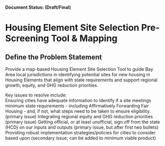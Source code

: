 **Document Status: (Draft/Final)**  

# Housing Element Site Selection Pre-Screening Tool & Mapping

## Define the Problem Statement
Provide a map-based Housing Element Site Selection Tool to guide Bay Area local jurisdictions in identifying potential sites for new housing in Housing Elements that align with state requirements and support regional growth, equity, and GHG reduction priorities. 

Key issues to resolve include:  
Ensuring cities have adequate information to identify if a site meetings minimum state requirements - including Affirmatively Forwarding Fair Housing - and, if not, what steps need to be taken to ensure eligibility. (primary issue)
Integrating regional equity and GHG reduction priorities (primary issue)
Getting official, or at least unofficial, sign off from the state (HCD) on our inputs and outputs (primary issue, but after first two bullets)
Providing robust implementation strategies/policies for cities to consider based upon (secondary issue; can be added to minimum viable product)